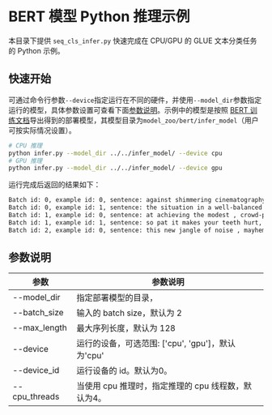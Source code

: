 # BERT 模型 Python 推理示例
本目录下提供 `seq_cls_infer.py` 快速完成在 CPU/GPU 的 GLUE 文本分类任务的 Python 示例。

## 快速开始

可通过命令行参数`--device`指定运行在不同的硬件，并使用`--model_dir`参数指定运行的模型，具体参数设置可查看下面[参数说明](#参数说明)。示例中的模型是按照 [BERT 训练文档](../../README.md)导出得到的部署模型，其模型目录为`model_zoo/bert/infer_model`（用户可按实际情况设置）。


```bash
# CPU 推理
python infer.py --model_dir ../../infer_model/ --device cpu
# GPU 推理
python infer.py --model_dir ../../infer_model/ --device gpu
```

运行完成后返回的结果如下：

```bash
Batch id: 0, example id: 0, sentence: against shimmering cinematography that lends the setting the ethereal beauty of an asian landscape painting, label: positive, negative prob: 0.4623, positive prob: 0.5377.
Batch id: 0, example id: 1, sentence: the situation in a well-balanced fashion, label: positive, negative prob: 0.3500, positive prob: 0.6500.
Batch id: 1, example id: 0, sentence: at achieving the modest , crowd-pleasing goals it sets for itself, label: positive, negative prob: 0.4530, positive prob: 0.5470.
Batch id: 1, example id: 1, sentence: so pat it makes your teeth hurt, label: positive, negative prob: 0.3816, positive prob: 0.6184.
Batch id: 2, example id: 0, sentence: this new jangle of noise , mayhem and stupidity must be a serious contender for the title ., label: positive, negative prob: 0.3650, positive prob: 0.6350.
```

## 参数说明

| 参数 |参数说明 |
|----------|--------------|
|--model_dir | 指定部署模型的目录， |
|--batch_size |输入的 batch size，默认为 2|
|--max_length |最大序列长度，默认为 128|
|--device | 运行的设备，可选范围: ['cpu', 'gpu']，默认为'cpu' |
|--device_id | 运行设备的 id。默认为0。 |
|--cpu_threads | 当使用 cpu 推理时，指定推理的 cpu 线程数，默认为4。|
